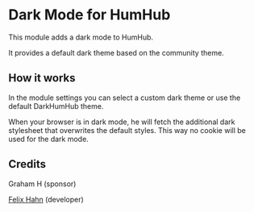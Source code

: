 # Dark Mode for HumHub

This module adds a dark mode to HumHub.

It provides a default dark theme based on the community theme.

## How it works

In the module settings you can select a custom dark theme or use the default DarkHumHub theme.

When your browser is in dark mode, he will fetch the additional dark stylesheet that overwrites the default styles. 
This way no cookie will be used for the dark mode.

## Credits

Graham H (sponsor)

[Felix Hahn](https://github.com/felixhahnweilheim) (developer)
